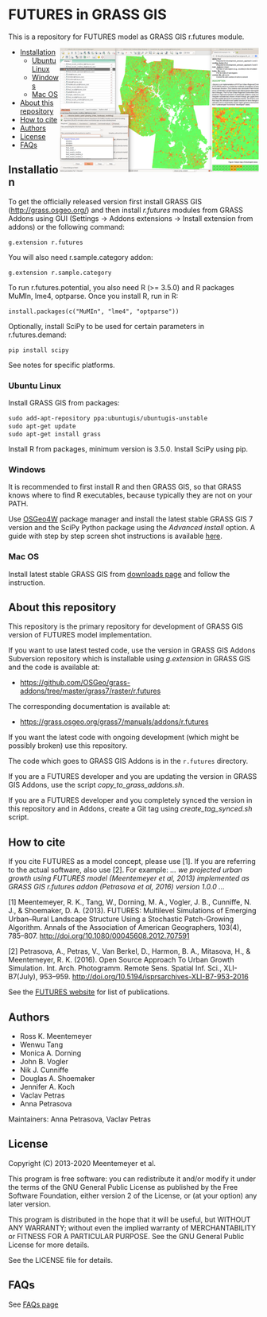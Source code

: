 # FUTURES in GRASS GIS

This is a repository for FUTURES model as GRASS GIS r.futures module.

<img align="right"  height="250" src="readme_grass_r_futures.png">

* [Installation](README.md#installation)
  * [Ubuntu Linux](README.md#ubuntu-linux)
  * [Windows](README.md#windows)
  * [Mac OS](README.md#mac-os)
* [About this repository](README.md#about-this-repository)
* [How to cite](README.md#how-to-cite)
* [Authors](README.md#authors)
* [License](README.md#license)
* [FAQs](FAQs.md)




## Installation

To get the officially released version
first install GRASS GIS (http://grass.osgeo.org/) and then install *r.futures* modules
from GRASS Addons using GUI (Settings -> Addons extensions -> Install extension from addons) or the following command:

    g.extension r.futures

You will also need r.sample.category addon:

    g.extension r.sample.category

To run r.futures.potential, you also need R (>= 3.5.0) and R packages MuMIn, lme4, optparse.
Once you install R, run in R:

    install.packages(c("MuMIn", "lme4", "optparse"))

Optionally, install SciPy to be used for certain parameters in r.futures.demand:

    pip install scipy
 
See notes for specific platforms.

### Ubuntu Linux
Install GRASS GIS from packages:

    sudo add-apt-repository ppa:ubuntugis/ubuntugis-unstable
    sudo apt-get update
    sudo apt-get install grass

Install R from packages, minimum version is 3.5.0. Install SciPy using pip.

### Windows
It is recommended to first install R and then GRASS GIS, so that GRASS knows where to find R executables, because
typically they are not on your PATH.

Use [OSGeo4W](https://trac.osgeo.org/osgeo4w/) package manager and
install the latest stable GRASS GIS 7 version and the SciPy Python package using the *Advanced install* option.
A guide with step by step screen shot instructions is available [here](https://docs.google.com/presentation/d/1yEGpriBne7RvjB35HI6GecNwO1P1y2nRGqDThqoNnCE/present?usp=sharing).

### Mac OS
Install latest stable GRASS GIS from [downloads page](http://grassmac.wikidot.com/downloads)
and follow the instruction.

## About this repository

This repository is the primary repository for development of GRASS GIS
version of FUTURES model implementation.

If you want to use latest tested code, use the version in GRASS GIS Addons
Subversion repository which is installable using *g.extension* in GRASS GIS
and the code is available at:

 * https://github.com/OSGeo/grass-addons/tree/master/grass7/raster/r.futures

The corresponding documentation is available at:

 * https://grass.osgeo.org/grass7/manuals/addons/r.futures

If you want the latest code with ongoing development (which might be possibly
broken) use this repository.

The code which goes to GRASS GIS Addons is in the `r.futures` directory.

If you are a FUTURES developer and you are updating the version in GRASS GIS
Addons, use the script *copy_to_grass_addons.sh*.

If you are a FUTURES developer and you completely synced the version in
this repository and in Addons, create a Git tag using *create_tag_synced.sh*
script.


## How to cite
If you cite FUTURES as a model concept, please use [1]. If you are referring to the actual software, also use [2].
For example: *... we projected urban growth using FUTURES model (Meentemeyer et al, 2013) implemented as GRASS GIS r.futures addon (Petrasova et al, 2016) version 1.0.0 ...*


[1] Meentemeyer, R. K., Tang, W., Dorning, M. A., Vogler, J. B., Cunniffe, N. J., & Shoemaker, D. A. (2013). FUTURES: Multilevel Simulations of Emerging Urban–Rural Landscape Structure Using a Stochastic Patch-Growing Algorithm. Annals of the Association of American Geographers, 103(4), 785–807. http://doi.org/10.1080/00045608.2012.707591

[2] Petrasova, A., Petras, V., Van Berkel, D., Harmon, B. A., Mitasova, H., & Meentemeyer, R. K. (2016). Open Source Approach To Urban Growth Simulation. Int. Arch. Photogramm. Remote Sens. Spatial Inf. Sci., XLI-B7(July), 953–959. http://doi.org/10.5194/isprsarchives-XLI-B7-953-2016

See the [FUTURES website](https://cnr.ncsu.edu/geospatial/research/landscape-forecasting/futures/) for list of publications.

## Authors

 * Ross K. Meentemeyer
 * Wenwu Tang
 * Monica A. Dorning
 * John B. Vogler
 * Nik J. Cunniffe
 * Douglas A. Shoemaker
 * Jennifer A. Koch
 * Vaclav Petras
 * Anna Petrasova
 
Maintainers: Anna Petrasova, Vaclav Petras


## License

Copyright (C) 2013-2020 Meentemeyer et al.

This program is free software: you can redistribute it and/or modify
it under the terms of the GNU General Public License as published by
the Free Software Foundation, either version 2 of the License, or
(at your option) any later version.

This program is distributed in the hope that it will be useful,
but WITHOUT ANY WARRANTY; without even the implied warranty of
MERCHANTABILITY or FITNESS FOR A PARTICULAR PURPOSE. See the
GNU General Public License for more details.

See the LICENSE file for details.

## FAQs
See [FAQs page](FAQs.md)
